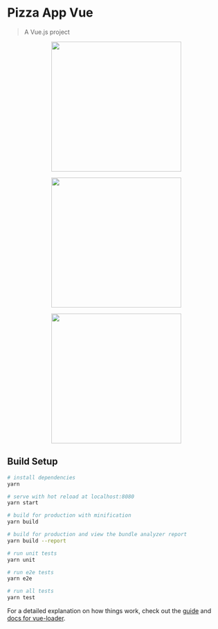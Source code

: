 # Pizza App Vue 

> A Vue.js project

<p align="center"><img align="center" height="300px" src="https://i.imgur.com/nLCtlCd.png"/></p>
<p align="center"><img align="center" height="300px" src="https://i.imgur.com/MEIoTjv.png"/></p>
<p align="center"><img align="center" height="300px" src="https://i.imgur.com/SxoJnUQ.png"/></p>

## Build Setup

``` bash
# install dependencies
yarn 

# serve with hot reload at localhost:8080
yarn start

# build for production with minification
yarn build

# build for production and view the bundle analyzer report
yarn build --report

# run unit tests
yarn unit

# run e2e tests
yarn e2e

# run all tests
yarn test
```

For a detailed explanation on how things work, check out the [guide](http://vuejs-templates.github.io/webpack/) and [docs for vue-loader](http://vuejs.github.io/vue-loader).
